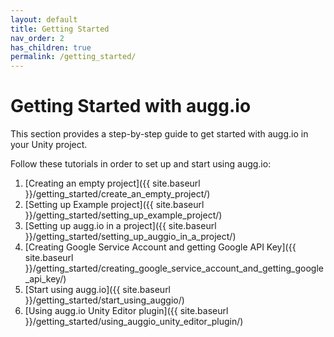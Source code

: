 ```yaml
---
layout: default
title: Getting Started
nav_order: 2
has_children: true
permalink: /getting_started/
---
```


# **Getting Started with augg.io**

This section provides a step-by-step guide to get started with augg.io in your Unity project.

Follow these tutorials in order to set up and start using augg.io:

1. [Creating an empty project]({{ site.baseurl }}/getting_started/create_an_empty_project/)
2. [Setting up Example project]({{ site.baseurl }}/getting_started/setting_up_example_project/)
3. [Setting up augg.io in a project]({{ site.baseurl }}/getting_started/setting_up_auggio_in_a_project/)
4. [Creating Google Service Account and getting Google API Key]({{ site.baseurl }}/getting_started/creating_google_service_account_and_getting_google_api_key/)
5. [Start using augg.io]({{ site.baseurl }}/getting_started/start_using_auggio/)
6. [Using augg.io Unity Editor plugin]({{ site.baseurl }}/getting_started/using_auggio_unity_editor_plugin/)